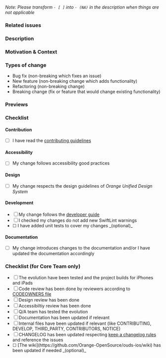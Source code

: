 _Note: Please transform `- [ ]` into `- (NA)` in the description when things are not applicable_

### Related issues

<!-- Please link any related issues here. -->

### Description

<!-- Describe your changes in detail -->

### Motivation & Context

<!-- Why is this change required? What problem does it solve? -->

### Types of change

<!-- What types of changes do your code introduce? -->
<!-- Please remove the unused items in the list -->

- Bug fix (non-breaking which fixes an issue)
- New feature (non-breaking change which adds functionality)
- Refactoring (non-breaking change)
- Breaking change (fix or feature that would change existing functionality)

### Previews

<!-- Please add screenshots or videos showing your evolutions -->

### Checklist

<!-- Go over all the following points, and put an `x` in all the boxes that apply. -->
<!-- If you're unsure about any of these, don't hesitate to ask. We're here to help! -->
<!-- Note that any checkboxes not optional must be ticked by an 'x' (or '(NA)') and our [branch ruleset](https://github.com/marketplace/task-list-completed) may block any merge if some mandatory boxes remain empty -->
<!-- Your branch used to submit the evolutions must be prefixed by the issue number like 666-add-some-feature -->

#### Contribution

- [ ] I have read the [contributing guidelines](https://github.com/Orange-OpenSource/ouds-ios/blob/develop/.github/CONTRIBUTING.md)

#### Accessibility

- [ ] My change follows accessibility good practices

#### Design

- [ ] My change respects the design guidelines of _Orange Unified Design System_

#### Development

- [ ] My change follows the [developer guide](https://github.com/Orange-OpenSource/ouds-ios/blob/develop/.github/DEVELOP.md)
- [ ] I checked my changes do not add new SwiftLint warnings
- [ ] <!-- OPTIONAL --> I have added unit tests to cover my changes _(optional)_

#### Documentation

- [ ] My change introduces changes to the documentation and/or I have updated the documentation accordingly

### Checklist (for Core Team only)

- [ ] The evolution have been tested and the project builds for iPhones and iPads
- [ ] Code review has been done by reviewers according to [CODEOWNERS file](https://github.com/Orange-OpenSource/ouds-ios/blob/develop/.github/CODEOWNERS)
- [ ] Design review has been done
- [ ] Accessibiltiy review has been done
- [ ] Q/A team has tested the evolution
- [ ] Documentation has been updated if relevant
- [ ] Internal files have been updated if relevant (like CONTRIBUTING, DEVELOP, THIRD_PARTY, CONTRIBUTORS, NOTICE)
- [ ] CHANGELOG has been updated respecting [keep a changelog rules](https://keepachangelog.com/en/1.0.0/) and reference the issues
- [ ] <!-- OPTIONAL --> [The wiki](https://github.com/Orange-OpenSource/ouds-ios/wiki) has been updated if needed _(optional)_
